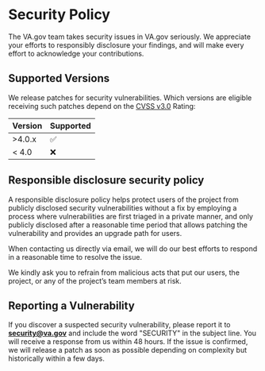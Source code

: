 # Security Policy

The VA.gov team takes security issues in VA.gov seriously. We appreciate your efforts to responsibly 
disclosure your findings, and will make every effort to acknowledge your contributions.

## Supported Versions

We release patches for security vulnerabilities. Which versions are eligible receiving such patches depend on the 
[CVSS v3.0](https://www.first.org/cvss/calculator/3.0) Rating:

| Version | Supported          |
| ------- | ------------------ |
| >4.0.x  | :white_check_mark: |
| < 4.0   | :x:                |

## Responsible disclosure security policy

A responsible disclosure policy helps protect users of the project from publicly disclosed security vulnerabilities 
without a fix by employing a process where vulnerabilities are first triaged in a private manner, and only publicly 
disclosed after a reasonable time period that allows patching the vulnerability and provides an upgrade path for users.

When contacting us directly via email, we will do our best efforts to respond in a reasonable time to resolve the issue. 

We kindly ask you to refrain from malicious acts that put our users, the project, or any of the project’s team members 
at risk.

## Reporting a Vulnerability

If you discover a suspected security vulnerability, please report it to 
**[security@va.gov](mailto:security@va.gov)** and include the word "SECURITY" in the subject line. 
You will receive a response from us within 48 hours. If the issue is confirmed, we will release a 
patch as soon as possible depending on complexity but historically within a few days.
